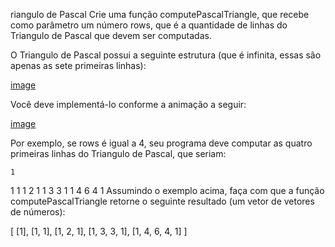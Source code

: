 riangulo de Pascal
Crie uma função computePascalTriangle, que recebe como parâmetro um número rows, que é a quantidade de linhas do Triangulo de Pascal que devem ser computadas.

O Triangulo de Pascal possui a seguinte estrutura (que é infinita, essas são apenas as sete primeiras linhas):

[image](tp5-1.png)

Você deve implementá-lo conforme a animação a seguir:

[image](tp5-2.gif)

Por exemplo, se rows é igual a 4, seu programa deve computar as quatro primeiras linhas do Triangulo de Pascal, que seriam:

    1

1 1
1 2 1
1 3 3 1
1 4 6 4 1
Assumindo o exemplo acima, faça com que a função computePascalTriangle retorne o seguinte resultado (um vetor de vetores de números):

[
[1],
[1, 1],
[1, 2, 1],
[1, 3, 3, 1],
[1, 4, 6, 4, 1]
]

